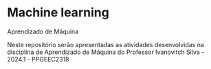 # Machine learning
Aprendizado de Máquina

Neste repositório serão apresentadas as atividades desenvolvidas na disciplina de Aprendizado de Máquina do Professor Ivanovitch Silva - 2024.1 - PPGEEC2318
